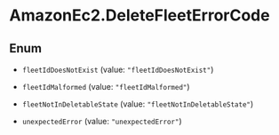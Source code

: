 # AmazonEc2.DeleteFleetErrorCode

## Enum


* `fleetIdDoesNotExist` (value: `"fleetIdDoesNotExist"`)

* `fleetIdMalformed` (value: `"fleetIdMalformed"`)

* `fleetNotInDeletableState` (value: `"fleetNotInDeletableState"`)

* `unexpectedError` (value: `"unexpectedError"`)


